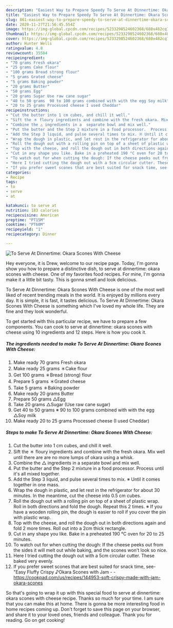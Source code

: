 ```yaml
---
description: "Easiest Way to Prepare Speedy To Serve At Dinnertime: Okara Scones With Cheese"
title: "Easiest Way to Prepare Speedy To Serve At Dinnertime: Okara Scones With Cheese"
slug: 861-easiest-way-to-prepare-speedy-to-serve-at-dinnertime-okara-scones-with-cheese
date: 2020-11-27T21:56:45.554Z
image: https://img-global.cpcdn.com/recipes/5233298524602368/680x482cq70/to-serve-at-dinnertime-okara-scones-with-cheese-recipe-main-photo.jpg
thumbnail: https://img-global.cpcdn.com/recipes/5233298524602368/680x482cq70/to-serve-at-dinnertime-okara-scones-with-cheese-recipe-main-photo.jpg
cover: https://img-global.cpcdn.com/recipes/5233298524602368/680x482cq70/to-serve-at-dinnertime-okara-scones-with-cheese-recipe-main-photo.jpg
author: Hunter Wells
ratingvalue: 4.8
reviewcount: 35584
recipeingredient:
- "70 grams Fresh okara"
- "25 grams Cake flour"
- "100 grams Bread strong flour"
- "5 grams Grated cheese"
- "5 grams Baking powder"
- "20 grams Butter"
- "50 grams Egg"
- "20 grams Sugar Use raw cane sugar"
- "40 to 50 grams  90 to 100 grams combined with with the egg Soy milk"
- "20 to 25 grams Processed cheese I used Cheddar"
recipeinstructions:
- "Cut the butter into 1 cm cubes, and chill it well."
- "Sift the ＊ floury ingredients and combine with the fresh okara. Mix well until there are are no more lumps of okara using a whisk."
- "Combine the △ ingredients in a  separate bowl and mix well."
- "Put the butter and the Step 2 mixture in a food processor.  Process until it&#39;s all mixed together."
- "Add the Step 3 liquid, and pulse several times to mix. ※ Until it comes together in one mass."
- "Wrap the dough in plastic, and let rest in the refrigerator for about 30 minutes. In the meantime, cut the cheese into 0.5 cm cubes."
- "Roll the dough out with a rolling pin on top of a sheet of plastic wrap. Roll in both directions and fold the dough. Repeat this 2 times. ※ If you have a wooden rolling pin, the dough is easier to roll if you cover the pin with plastic wrap."
- "Top with the cheese, and roll the dough out in both directions again and fold 2 more times. Roll out into a 2cm thick rectangle."
- "Cut in any shape you like. Bake in a preheated 190 °C oven for 20 to 25 minutes."
- "To watch out for when cutting the dough: If the cheese peeks out from the sides it will melt out while baking, and the scones won&#39;t look so nice."
- "Here I tried cutting the dough out with a 5cm circular cutter. These baked very evenly."
- "If you prefer sweet scones that are best suited for snack time, see- &#34;Easy Fluffy Crispy ♪Okara Scones with Jam  https://cookpad.com/us/recipes/144953-soft-crispy-made-with-jam-okara-scones"
categories:
- Recipe
tags:
- to
- serve
- at

katakunci: to serve at 
nutrition: 183 calories
recipecuisine: American
preptime: "PT15M"
cooktime: "PT60M"
recipeyield: "1"
recipecategory: Dinner

---
```



![To Serve At Dinnertime: Okara Scones With Cheese](https://img-global.cpcdn.com/recipes/5233298524602368/680x482cq70/to-serve-at-dinnertime-okara-scones-with-cheese-recipe-main-photo.jpg)

Hey everyone, it is Drew, welcome to our recipe page. Today, I'm gonna show you how to prepare a distinctive dish, to serve at dinnertime: okara scones with cheese. One of my favorites food recipes. For mine, I'm gonna make it a little bit tasty. This is gonna smell and look delicious.



To Serve At Dinnertime: Okara Scones With Cheese is one of the most well liked of recent trending meals in the world. It is enjoyed by millions every day. It is simple, it is fast, it tastes delicious. To Serve At Dinnertime: Okara Scones With Cheese is something which I've loved my whole life. They are fine and they look wonderful.


To get started with this particular recipe, we have to prepare a few components. You can cook to serve at dinnertime: okara scones with cheese using 10 ingredients and 12 steps. Here is how you cook it.

<!--inarticleads1-->

##### The ingredients needed to make To Serve At Dinnertime: Okara Scones With Cheese:

1. Make ready 70 grams Fresh okara
1. Make ready 25 grams ＊Cake flour
1. Get 100 grams ＊Bread (strong) flour
1. Prepare 5 grams ＊Grated cheese
1. Take 5 grams ＊Baking powder
1. Make ready 20 grams Butter
1. Prepare 50 grams △Egg
1. Take 20 grams △Sugar (Use raw cane sugar)
1. Get 40 to 50 grams ※ 90 to 100 grams combined with with the egg △Soy milk
1. Make ready 20 to 25 grams Processed cheese (I used Cheddar)




<!--inarticleads2-->

##### Steps to make To Serve At Dinnertime: Okara Scones With Cheese:

1. Cut the butter into 1 cm cubes, and chill it well.
1. Sift the ＊ floury ingredients and combine with the fresh okara. Mix well until there are are no more lumps of okara using a whisk.
1. Combine the △ ingredients in a  separate bowl and mix well.
1. Put the butter and the Step 2 mixture in a food processor.  Process until it&#39;s all mixed together.
1. Add the Step 3 liquid, and pulse several times to mix. ※ Until it comes together in one mass.
1. Wrap the dough in plastic, and let rest in the refrigerator for about 30 minutes. In the meantime, cut the cheese into 0.5 cm cubes.
1. Roll the dough out with a rolling pin on top of a sheet of plastic wrap. Roll in both directions and fold the dough. Repeat this 2 times. ※ If you have a wooden rolling pin, the dough is easier to roll if you cover the pin with plastic wrap.
1. Top with the cheese, and roll the dough out in both directions again and fold 2 more times. Roll out into a 2cm thick rectangle.
1. Cut in any shape you like. Bake in a preheated 190 °C oven for 20 to 25 minutes.
1. To watch out for when cutting the dough: If the cheese peeks out from the sides it will melt out while baking, and the scones won&#39;t look so nice.
1. Here I tried cutting the dough out with a 5cm circular cutter. These baked very evenly.
1. If you prefer sweet scones that are best suited for snack time, see- &#34;Easy Fluffy Crispy ♪Okara Scones with Jam -  - https://cookpad.com/us/recipes/144953-soft-crispy-made-with-jam-okara-scones




So that's going to wrap it up with this special food to serve at dinnertime: okara scones with cheese recipe. Thanks so much for your time. I am sure that you can make this at home. There is gonna be more interesting food in home recipes coming up. Don't forget to save this page on your browser, and share it to your loved ones, friends and colleague. Thank you for reading. Go on get cooking!
